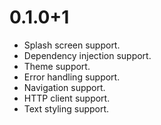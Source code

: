 # 0.1.0+1

- Splash screen support.
- Dependency injection support.
- Theme support.
- Error handling support.
- Navigation support.
- HTTP client support.
- Text styling support.
